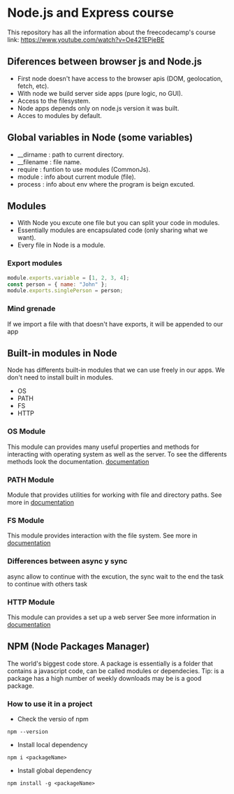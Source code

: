 # Node.js and Express course

This repository has all the information about the freecodecamp's course
link: https://www.youtube.com/watch?v=Oe421EPjeBE

## Diferences between browser js and Node.js

- First node doesn't have access to the browser apis (DOM, geolocation, fetch, etc).
- With node we build server side apps (pure logic, no GUI).
- Access to the filesystem.
- Node apps depends only on node.js version it was built.
- Acces to modules by default.

## Global variables in Node (some variables)

- \_\_dirname : path to current directory.
- \_\_filename : file name.
- require : funtion to use modules (CommonJs).
- module : info about current module (file).
- process : info about env where the program is beign excuted.

## Modules

- With Node you excute one file but you can split your code in modules.
- Essentially modules are encapsulated code (only sharing what we want).
- Every file in Node is a module.

### Export modules

```javascript
module.exports.variable = [1, 2, 3, 4];
const person = { name: "John" };
module.exports.singlePerson = person;
```

### Mind grenade

If we import a file with that doesn't have exports, it will be appended to our app

## Built-in modules in Node

Node has differents built-in modules that we can use freely in our apps.
We don't need to install built in modules.

- OS
- PATH
- FS
- HTTP

### OS Module

This module can provides many useful properties and methods for interacting with
operating system as well as the server. To see the differents methods look the documentation.
[documentation](https://nodejs.org/api/os.html)

### PATH Module

Module that provides utilities for working with file and directory paths.
See more in [documentation](https://nodejs.org/api/path.html)

### FS Module

This module provides interaction with the file system. See more in [documentation](https://nodejs.org/api/fs.html)

### Differences between async y sync

async allow to continue with the excution, the sync wait to the end the task to continue with others task

### HTTP Module

This module can provides a set up a web server
See more information in [documentation](https://nodejs.org/api/http.html)

## NPM (Node Packages Manager)

The world's biggest code store. A package is essentially is a folder that contains a javascript code, can be called
modules or dependecies. Tip: is a package has a high number of weekly downloads may be is a good package.

### How to use it in a project

- Check the versio of npm

```
npm --version
```

- Install local dependency

```
npm i <packageName>
```

- Install global dependency

```
npm install -g <packageName>
```
